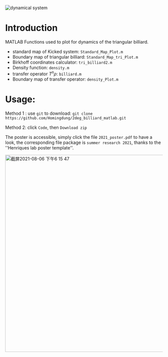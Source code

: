 ![dynamical system](https://img.shields.io/badge/math-dynamical%20system-brightgreen)
# Introduction
MATLAB Functions used to plot for dynamics of the triangular billiard.

+ standard map of Kicked system:  ```Standard_Map_Plot.m```
+ Boundary map of triangular billiard: ```Standard_Map_tri_Plot.m```
+ Birkhoff coordinates calculator: ```tri_billiard2.m```
+ Density function: ```density.m```
+ transfer operator $T^n \rho$: ```billiard.m```
+ Boundary map of transfer operator: ```density_Plot.m```

# Usage:

Method 1 : use ```git``` to download: ```git clone https://github.com/Homingdung/2deg_billiard_matlab.git```

Method 2: click ```Code```, then  ```Download zip```

The poster is accessible, simply click the file ```2021_poster.pdf``` to have a look, the corresponding file package is ```summer research 2021```, thanks to the ''Henriques lab poster template''.






<img width="629" alt="截屏2021-08-06 下午6 15 47" src="https://user-images.githubusercontent.com/57780176/128548044-f150a5be-3145-4717-ba77-9a2b2d687ed6.png">

